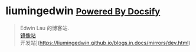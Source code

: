<!-- _coverpage.md -->

# liumingedwin <small>[Powered By Docsify](https://github.com/docsifyjs/docsify/)</small>
> Edwin Lau 的博客站.   
[镜像站](https://liumingedwin.github.io/blogs.in.docs/mirrors/)   
开发站](https://liumingedwin.github.io/blogs.in.docs/mirrors/dev.html)
<!-- 背景图片 -->

<!-- ![](../OHR.SaintElias_ZH-CN2861097596-8k.jpg) -->
<!--![](https://registry.npmmirror.com/liumingedwin-npm-img/1.2023.701/files/OHR.SaintElias_ZH-CN2861097596-8k.jpg)-->
